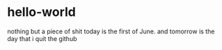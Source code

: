 # hello-world
nothing but a piece of shit 
today is the first of June.
and tomorrow is the day that i quit the github
